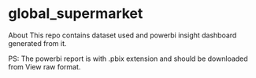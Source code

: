 # global_supermarket
About This repo contains dataset used and powerbi insight dashboard generated from it.

PS: The powerbi report is with .pbix extension and should be downloaded from View raw format.
